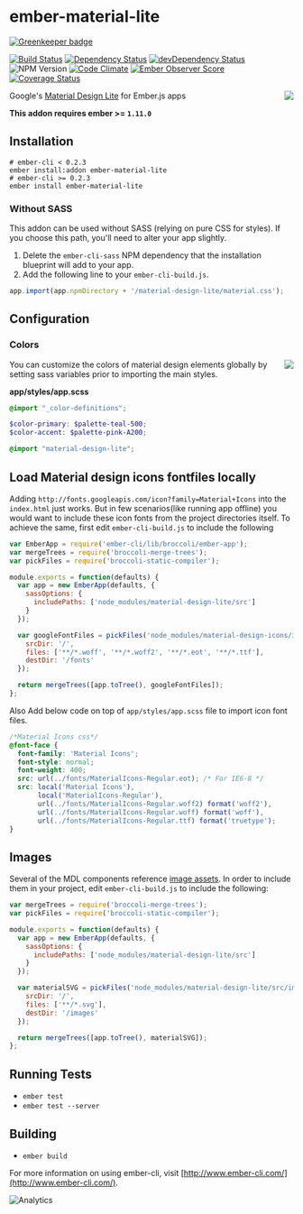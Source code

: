 # ember-material-lite

[![Greenkeeper badge](https://badges.greenkeeper.io/mike-north/ember-material-lite.svg)](https://greenkeeper.io/)

[![Build Status](https://travis-ci.org/mike-north/ember-material-lite.svg?branch=master)](https://travis-ci.org/mike-north/ember-material-lite)
[![Dependency Status](https://david-dm.org/mike-north/ember-material-lite.svg)](https://david-dm.org/mike-north/ember-material-lite)
[![devDependency Status](https://david-dm.org/mike-north/ember-material-lite/dev-status.svg)](https://david-dm.org/mike-north/ember-material-lite#info=devDependencies)
![NPM Version](https://img.shields.io/npm/v/ember-material-lite.svg)
[![Code Climate](https://codeclimate.com/github/mike-north/ember-material-lite/badges/gpa.svg)](https://codeclimate.com/github/mike-north/ember-material-lite)
[![Ember Observer Score](http://emberobserver.com/badges/ember-material-lite.svg)](http://emberobserver.com/addons/ember-material-lite)
[![Coverage Status](https://coveralls.io/repos/mike-north/ember-material-lite/badge.svg?branch=master&service=github)](https://coveralls.io/github/mike-north/ember-material-lite?branch=master)

<img src="http://i57.tinypic.com/ic6cdy.png" align="right" />

Google's [Material Design Lite](http://www.getmdl.io/) for Ember.js apps

**This addon requires ember >= `1.11.0`**

## Installation

```
# ember-cli < 0.2.3
ember install:addon ember-material-lite
# ember-cli >= 0.2.3
ember install ember-material-lite
```

### Without SASS

This addon can be used without SASS (relying on pure CSS for styles). If you choose this path, you'll need to alter your app slightly.

1. Delete the `ember-cli-sass` NPM dependency that the installation blueprint will add to your app.
2. Add the following line to your `ember-cli-build.js`.
```js
app.import(app.npmDirectory + '/material-design-lite/material.css');
```

## Configuration

### Colors


<img src="http://i59.tinypic.com/ih4lro.png" align="right" />

You can customize the colors of material design elements globally by setting sass variables prior to importing the main styles.

**app/styles/app.scss**
```scss
@import "_color-definitions";

$color-primary: $palette-teal-500;
$color-accent: $palette-pink-A200;

@import "material-design-lite";
```

## Load Material design icons fontfiles locally
Adding `http://fonts.googleapis.com/icon?family=Material+Icons` into the `index.html` just works.
But in few scenarios(like running app offline) you would want to include these icon fonts from the project directories itself.
To achieve the same, first edit `ember-cli-build.js` to include the following

```js
var EmberApp = require('ember-cli/lib/broccoli/ember-app');
var mergeTrees = require('broccoli-merge-trees');
var pickFiles = require('broccoli-static-compiler');

module.exports = function(defaults) {
  var app = new EmberApp(defaults, {
    sassOptions: {
      includePaths: ['node_modules/material-design-lite/src']
    }    
  });

  var googleFontFiles = pickFiles('node_modules/material-design-icons/iconfont', {
    srcDir: '/',
    files: ['**/*.woff', '**/*.woff2', '**/*.eot', '**/*.ttf'],
    destDir: '/fonts'
  });

  return mergeTrees([app.toTree(), googleFontFiles]);
};
```

Also Add below code on top of `app/styles/app.scss` file to import icon font files.
```css
/*Material Icons css*/
@font-face {
  font-family: 'Material Icons';
  font-style: normal;
  font-weight: 400;
  src: url(../fonts/MaterialIcons-Regular.eot); /* For IE6-8 */
  src: local('Material Icons'),
       local('MaterialIcons-Regular'),
       url(../fonts/MaterialIcons-Regular.woff2) format('woff2'),
       url(../fonts/MaterialIcons-Regular.woff) format('woff'),
       url(../fonts/MaterialIcons-Regular.ttf) format('truetype');
}
```

## Images

Several of the MDL components reference [image assets](https://github.com/google/material-design-lite/tree/0566f444a8fbe5e92abe5deaae939a88ca35a2d5/src/images). In order to include them in your project, edit `ember-cli-build.js` to include the following:

```js
var mergeTrees = require('broccoli-merge-trees');
var pickFiles = require('broccoli-static-compiler');

module.exports = function(defaults) {
  var app = new EmberApp(defaults, {
    sassOptions: {
      includePaths: ['node_modules/material-design-lite/src']
    }    
  });

  var materialSVG = pickFiles('node_modules/material-design-lite/src/images', {
    srcDir: '/',
    files: ['**/*.svg'],
    destDir: '/images'
  });

  return mergeTrees([app.toTree(), materialSVG]);
};
```

## Running Tests

* `ember test`
* `ember test --server`

## Building

* `ember build`

For more information on using ember-cli, visit [http://www.ember-cli.com/](http://www.ember-cli.com/).

![Analytics](https://ga-beacon.appspot.com/UA-66610985-1/mike-north/ember-material-lite/readme)
